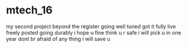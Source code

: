 # mtech_16
my second project 
beyond the 
register
going well tuned 
got it fully
live freely posted 
going durably
i hope u fine
think u r safe
i will pick u in
one year
dont br afraid of any thing 
i will save u
